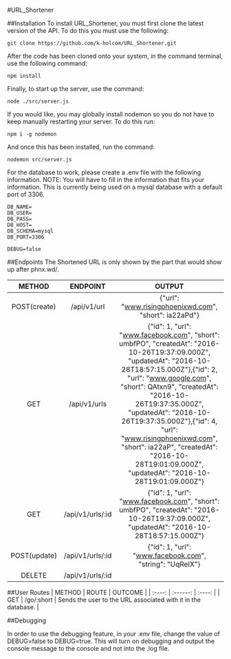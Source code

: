 #URL_Shortener

##Installation
To install URL_Shortener, you must first clone the latest version of the API. To do this you must use the following:

    git clone https://github.com/k-holcom/URL_Shortener.git

After the code has been cloned onto your system, in the command terminal, use the following command:

    npm install

Finally, to start up the server, use the command:

    node ./src/server.js

If you would like, you may globally install nodemon so you do not have to keep manually restarting your server. To do this run:

    npm i -g nodemon

And once this has been installed, run the command:

    nodemon src/server.js

For the database to work, please create a .env file with the following information. NOTE: You will have to fill in the information that fits your information. This is currently being used on a mysql database with a default port of 3306.

    DB_NAME=
    DB_USER=
    DB_PASS=
    DB_HOST=
    DB_SCHEMA=mysql
    DB_PORT=3306

    DEBUG=false

##Endpoints
The Shortened URL is only shown by the part that would show up after phnx.wd/.

| METHOD | ENDPOINT | OUTPUT |
| :----: | :------: | :----: |
| POST(create) | /api/v1/url | {"url": "www.risingphoenixwd.com", "short": ia22aPd"} |
| GET | /api/v1/urls | {"id": 1, "url": "www.facebook.com", "short": umbfPO", "createdAt": "2016-10-26T19:37:09.000Z", "updatedAt": "2016-10-28T18:57:15.000Z"},{"id": 2, "url": "www.google.com", "short": QAtxn9", "createdAt": "2016-10-26T19:37:35.000Z", "updatedAt": "2016-10-26T19:37:35.000Z"},{"id": 4, "url": "www.risingphoenixwd.com", "short": ia22aP", "createdAt": "2016-10-28T19:01:09.000Z", "updatedAt": "2016-10-28T19:01:09.000Z"} |
| GET | /api/v1/urls/:id | {"id": 1, "url": "www.facebook.com", "short": umbfPO", "createdAt": "2016-10-26T19:37:09.000Z", "updatedAt": "2016-10-28T18:57:15.000Z"} |
| POST(update) | /api/v1/urls/:id | {"id": 1, "url": "www.facebook.com", "string": "UqReIX"} |
| DELETE | /api/v1/urls/:id |  |

##User Routes
| METHOD | ROUTE | OUTCOME |
| :----: | :------: | :----: |
| GET | /go/:short | Sends the user to the URL associated with it in the database. |

##Debugging

In order to use the debugging feature, in your .env file, change the value of DEBUG=false to DEBUG=true. This will turn on debugging and output the console message to the console and not into the .log file.

